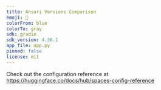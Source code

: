 ```yaml
---
title: Ansari Versions Comparison
emoji: 🌙
colorFrom: blue
colorTo: gray
sdk: gradio
sdk_version: 4.36.1
app_file: app.py
pinned: false
license: mit
---
```


Check out the configuration reference at https://huggingface.co/docs/hub/spaces-config-reference

